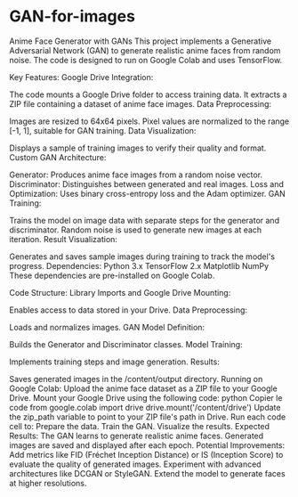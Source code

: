 # GAN-for-images
Anime Face Generator with GANs
This project implements a Generative Adversarial Network (GAN) to generate realistic anime faces from random noise. The code is designed to run on Google Colab and uses TensorFlow.

Key Features:
Google Drive Integration:

The code mounts a Google Drive folder to access training data.
It extracts a ZIP file containing a dataset of anime face images.
Data Preprocessing:

Images are resized to 64x64 pixels.
Pixel values are normalized to the range [-1, 1], suitable for GAN training.
Data Visualization:

Displays a sample of training images to verify their quality and format.
Custom GAN Architecture:

Generator: Produces anime face images from a random noise vector.
Discriminator: Distinguishes between generated and real images.
Loss and Optimization: Uses binary cross-entropy loss and the Adam optimizer.
GAN Training:

Trains the model on image data with separate steps for the generator and discriminator.
Random noise is used to generate new images at each iteration.
Result Visualization:

Generates and saves sample images during training to track the model's progress.
Dependencies:
Python 3.x
TensorFlow 2.x
Matplotlib
NumPy
These dependencies are pre-installed on Google Colab.

Code Structure:
Library Imports and Google Drive Mounting:

Enables access to data stored in your Drive.
Data Preprocessing:

Loads and normalizes images.
GAN Model Definition:

Builds the Generator and Discriminator classes.
Model Training:

Implements training steps and image generation.
Results:

Saves generated images in the /content/output directory.
Running on Google Colab:
Upload the anime face dataset as a ZIP file to your Google Drive.
Mount your Google Drive using the following code:
python
Copier le code
from google.colab import drive
drive.mount('/content/drive')
Update the zip_path variable to point to your ZIP file's path in Drive.
Run each code cell to:
Prepare the data.
Train the GAN.
Visualize the results.
Expected Results:
The GAN learns to generate realistic anime faces.
Generated images are saved and displayed after each epoch.
Potential Improvements:
Add metrics like FID (Fréchet Inception Distance) or IS (Inception Score) to evaluate the quality of generated images.
Experiment with advanced architectures like DCGAN or StyleGAN.
Extend the model to generate faces at higher resolutions.
